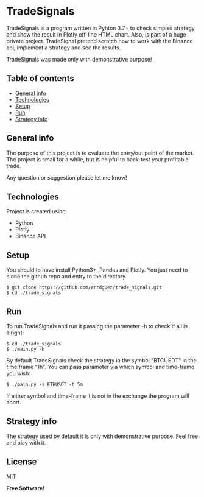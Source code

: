 # TradeSignals
TradeSignals is a program written in Pyhton 3.7+ to check simples strategy and show the result in Plotly off-line HTML chart. Also, is part of a huge private project.
TradeSignal pretend scratch how to work with the Binance api, implement a strategy and see the results.

TradeSignals was made only with demonstrative purpose!

## Table of contents

* [General info](#general-info)
* [Technologies](#technologies)
* [Setup](#setup)
* [Run](#run)
* [Strategy info](#strategy-info)

## General info
The purpose of this project is to evaluate the entry/out point of the market. The project is small for a while, but is helpful to back-test your profitable trade. 

Any question or suggestion please let me know!
  
## Technologies
Project is created using:
* Python
* Plotly
* Binance API
  
## Setup
You should to have install Python3+, Pandas and Plotly.
You just need to clone the github repo and entry to the directory.

```
$ git clone https://github.com/arrdguez/trade_signals.git
$ cd ./trade_signals
```
## Run

To run TradeSignals and run it passing the parameter -h to check if all is alright! 
```
$ cd ./trade_signals
$ ./main.py -h
```
By default TradeSignals check the strategy in the symbol "BTCUSDT" in the time frame "1h". You can pass parameter via which symbol and time-frame you wish:  

```
$ ./main.py -s ETHUSDT -t 5m
```
If either symbol and time-frame it is not in the exchange the program will abort.   

## Strategy info

The strategy used by default it is only with demonstrative purpose. Feel free and play with it.



## License

MIT

**Free Software!**
